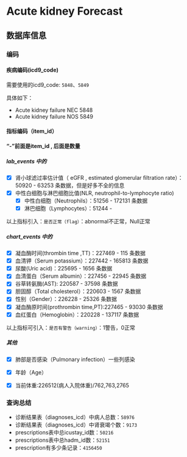 #  Acute kidney Forecast

## 数据库信息

### 编码

#### 疾病编码(icd9_code)

需要使用的icd9_code: `5848`、`5849`

具体如下：
- Acute kidney failure NEC 5848
- Acute kidney failure NOS 5849

#### 指标编码（item_id）

**“-”前面是item_id , 后面是数量**

##### lab_events 中的
- [x] 肾小球滤过率估计值（ eGFR , estimated glomerular ﬁltration rate）：50920 - 63253 条数据，但是好多不全的信息
- [x] 中性白细胞与淋巴细胞比值(NLR, neutrophil-to-lymphocyte ratio)
    - [x] 中性白细胞（Neutrophils）：51256 - 172131 条数据
    - [x] 淋巴细胞（Lymphocytes）：51244 - 
    
以上指标引入：`是否正常（flag）`：abnormal不正常，Null正常

##### chart_events 中的
- [x] 凝血酶时间(thrombin time ,TT)：227469 - 115 条数据
- [x] 血清钾（Serum potassium）：227442 - 165813 条数据
- [x] 尿酸(Uric acid)：225695 - 1656 条数据
- [x] 血清蛋白（Serum albumin）：227456 - 22945 条数据
- [x] 谷草转氨酶(AST): 220587 - 37598 条数据
- [x] 胆固醇（Total cholesterol）：220603 - 1567 条数据
- [x] 性别（Gender）：226228 - 25326 条数据
- [x] 凝血酶原时间(prothrombin time,PT):227465 - 93030 条数据
- [x] 血红蛋白（Hemoglobin）：220228 - 137117 条数据

以上指标可引入：`是否有警告（warning）`：1警告，0正常

##### 其他
- [x] 肺部是否感染（Pulmonary infection）一些列感染
    
- [x] 年龄（Age）
- [x] 当前体重:226512(病人入院体重)/762,763,2765


### 查询总结
- 诊断结果表（diagnoses_icd）中病人总数：`58976`
- 诊断结果表（diagnoses_icd）中肾衰竭个数：`9173`
- prescriptions表中总icustay_id数：`50216`
- prescriptions表中总hadm_id数：`52151`
- prescription有多少条记录：`4156450`


